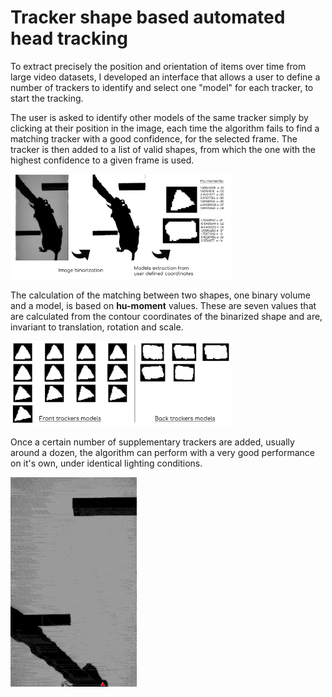 # Tracker shape based automated head tracking

To extract precisely the position and orientation of items over time from large video datasets, I developed an interface that allows a user to define a number of trackers to identify and select one "model" for each tracker, to start the tracking.

The user is asked to identify other models of the same tracker simply by clicking at their position in the image, each time the algorithm fails to find a matching tracker with a good confidence, for the selected frame. The tracker is then added to a list of valid shapes, from which the one with the highest confidence to a given frame is used.

<img src="backimage.png" alt="backimage" style="max-width:70%;" />

The calculation of the matching between two shapes, one binary volume and a model, is based on **hu-moment** values. These are seven values that are calculated from the contour coordinates of the binarized shape and are, invariant to translation, rotation and scale.

<img src="Trackers_models.png" alt="Trackers_models" style="max-width:70%;" />

Once a certain number of supplementary trackers are added, usually around a dozen, the algorithm can perform with a very good performance on it's own, under identical lighting conditions.

<img src="Animation_light.gif" alt="Animation_light" style="width:40%;" />



